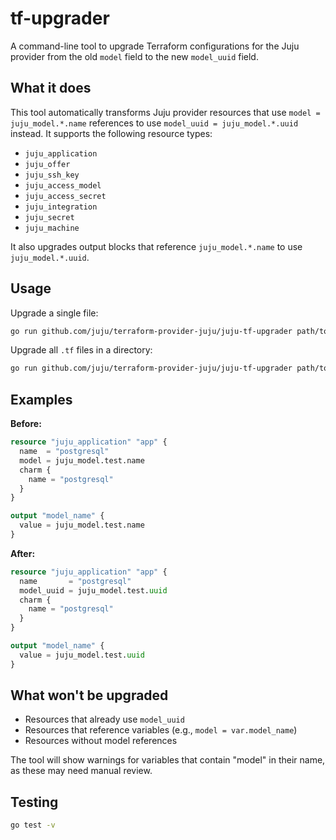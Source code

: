 # tf-upgrader

A command-line tool to upgrade Terraform configurations for the Juju provider from the old `model` field to the new `model_uuid` field.

## What it does

This tool automatically transforms Juju provider resources that use `model = juju_model.*.name` references to use `model_uuid = juju_model.*.uuid` instead. It supports the following resource types:

- `juju_application`
- `juju_offer` 
- `juju_ssh_key`
- `juju_access_model`
- `juju_access_secret`
- `juju_integration`
- `juju_secret`
- `juju_machine`

It also upgrades output blocks that reference `juju_model.*.name` to use `juju_model.*.uuid`.

## Usage

Upgrade a single file:
```bash
go run github.com/juju/terraform-provider-juju/juju-tf-upgrader path/to/file.tf
```

Upgrade all `.tf` files in a directory:
```bash
go run github.com/juju/terraform-provider-juju/juju-tf-upgrader path/to/terraform/directory
```

## Examples

**Before:**
```terraform
resource "juju_application" "app" {
  name  = "postgresql"
  model = juju_model.test.name
  charm {
    name = "postgresql"
  }
}

output "model_name" {
  value = juju_model.test.name
}
```

**After:**
```terraform
resource "juju_application" "app" {
  name       = "postgresql"
  model_uuid = juju_model.test.uuid
  charm {
    name = "postgresql"
  }
}

output "model_name" {
  value = juju_model.test.uuid
}
```

## What won't be upgraded

- Resources that already use `model_uuid`
- Resources that reference variables (e.g., `model = var.model_name`)
- Resources without model references

The tool will show warnings for variables that contain "model" in their name, as these may need manual review.

## Testing

```bash
go test -v
```

